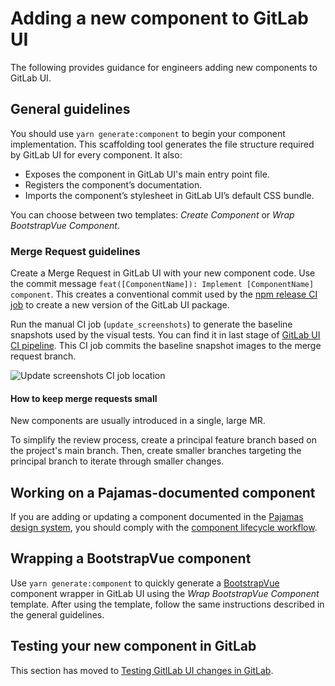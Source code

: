 # Adding a new component to GitLab UI

The following provides guidance for engineers adding new components to GitLab UI.

## General guidelines

You should use `yarn generate:component` to begin your component implementation.
This scaffolding tool generates the file structure required by GitLab UI for every component.
It also:

- Exposes the component in GitLab UI's main entry point file.
- Registers the component’s documentation.
- Imports the component’s stylesheet in GitLab UI’s default CSS bundle.

You can choose between two templates: _Create Component_ or _Wrap BootstrapVue Component_.

### Merge Request guidelines

Create a Merge Request in GitLab UI with your new component code. Use the
commit message `feat([ComponentName]): Implement [ComponentName] component`.
This creates a conventional commit used by the
[npm release CI job](https://gitlab.com/gitlab-org/gitlab-ui/pipelines) to
create a new version of the GitLab UI package.

Run the manual CI job (`update_screenshots`) to generate the baseline snapshots used by the visual
tests. You can find it in last stage of
[GitLab UI CI pipeline](https://gitlab.com/gitlab-org/gitlab-ui/pipelines).
This CI job commits the baseline snapshot images to the merge request branch.

![Update screenshots CI job location](../images/update_screenshots.png 'Update screenshots CI job location')

#### How to keep merge requests small

New components are usually introduced in a single, large MR.

To simplify the review process, create a principal feature branch based on the project's main branch.
Then, create smaller branches targeting the principal branch to iterate through smaller changes.

## Working on a Pajamas-documented component

If you are adding or updating a component documented in the
[Pajamas design system](https://design.gitlab.com), you should comply with the
[component lifecycle workflow](https://design.gitlab.com/get-started/lifecycle).

## Wrapping a BootstrapVue component

Use `yarn generate:component` to quickly generate a
[BootstrapVue](https://bootstrap-vue.org/) component wrapper in GitLab UI using
the _Wrap BootstrapVue Component_ template. After using the template, follow the same
instructions described in the general guidelines.

## Testing your new component in GitLab

This section has moved to [Testing GitlLab UI changes in GitLab](./gitlab_integration_test.md).
